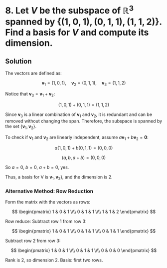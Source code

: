 # 8. Let $V$ be the subspace of $\mathbb{R}^3$ spanned by $\{(1,0,1), (0,1,1), (1,1,2)\}$. Find a basis for $V$ and compute its dimension.

## Solution

The vectors are defined as:

$$
\mathbf{v}_1 = (1, 0, 1), \quad \mathbf{v}_2 = (0, 1, 1), \quad \mathbf{v}_3 = (1, 1, 2)
$$

Notice that $\mathbf{v}_3 = \mathbf{v}_1 + \mathbf{v}_2$:

$$
(1, 0, 1) + (0, 1, 1) = (1, 1, 2)
$$

Since $\mathbf{v}_3$ is a linear combination of $\mathbf{v}_1$ and $\mathbf{v}_2$, it is redundant and can be removed without changing the span. Therefore, the subspace is spanned by the set $\{\mathbf{v}_1, \mathbf{v}_2\}$.

To check if $\mathbf{v}_1$ and $\mathbf{v}_2$ are linearly independent, assume $a \mathbf{v}_1 + b \mathbf{v}_2 = \mathbf{0}$:

$$
a(1, 0, 1) + b(0, 1, 1) = (0, 0, 0)
$$

$$
(a, b, a + b) = (0, 0, 0)
$$

So $a = 0$, $b = 0$, $a + b = 0$, yes.

Thus, a basis for V is $\mathbf{v}_1, \mathbf{v}_2$}, and the dimension is 2.

### Alternative Method: Row Reduction

Form the matrix with the vectors as rows:

$$
\begin{pmatrix}
1 & 0 & 1 \\\\
0 & 1 & 1 \\\\
1 & 1 & 2
\end{pmatrix}
$$

Row reduce:
Subtract row 1 from row 3:

$$
\begin{pmatrix}
1 & 0 & 1 \\\\
0 & 1 & 1 \\\\
0 & 1 & 1
\end{pmatrix}
$$

Subtract row 2 from row 3:

$$
\begin{pmatrix}
1 & 0 & 1 \\\\
0 & 1 & 1 \\\\
0 & 0 & 0
\end{pmatrix}
$$

Rank is 2, so dimension 2. Basis: first two rows.
